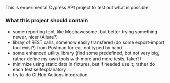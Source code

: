 This is experimental Cypress API project to test out what is possible.

### What this project should contain

- some reporting tool, like Mochawesome, but better trying something newer, nicer (Allure?)
- libray of REST calls, somehow easily transfered (do some export-import tool exist?) from Postman for ex., not typed by hand
- some enhanced utility library (find some predefined, bot not very big, rather define my own tools with more and more tests; faker?)
- minimize using static data in fixtures, but if needed use it; rather do each test selfexplanatory
- try to do GitHub Actions integration